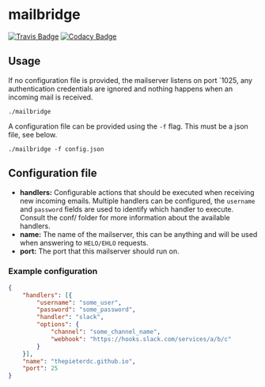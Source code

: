 # mailbridge

[![Travis Badge](https://travis-ci.org/thepieterdc/mailbridge.svg?branch=master)](https://travis-ci.org/thepieterdc/mailbridge/)
[![Codacy Badge](https://api.codacy.com/project/badge/Grade/7cd4042a1c8e42828b7182d7e5580564)](https://www.codacy.com/project/thepieterdc/mailbridge/dashboard?utm_source=github.com&amp;utm_medium=referral&amp;utm_content=thepieterdc/mailbridge&amp;utm_campaign=Badge_Grade_Dashboard)

## Usage
If no configuration file is provided, the mailserver listens on port `1025, any authentication credentials are ignored and nothing happens when an incoming mail is received.

```
./mailbridge
```

A configuration file can be provided using the `-f` flag. This must be a json file, see below.

```
./mailbridge -f config.json
```

## Configuration file
- **handlers:** Configurable actions that should be executed when receiving new incoming emails. Multiple handlers can be configured, the `username` and `password` fields are used to identify which handler to execute. Consult the conf/ folder for more information about the available handlers.
- **name:** The name of the mailserver, this can be anything and will be used when answering to `HELO/EHLO` requests.
- **port:** The port that this mailserver should run on.

### Example configuration
```json
{
    "handlers": [{
        "username": "some_user",
        "password": "some_password",
        "handler": "slack",
        "options": {
            "channel": "some_channel_name",
            "webhook": "https://hooks.slack.com/services/a/b/c"
        }
    }],
    "name": "thepieterdc.github.io",
    "port": 25
}
